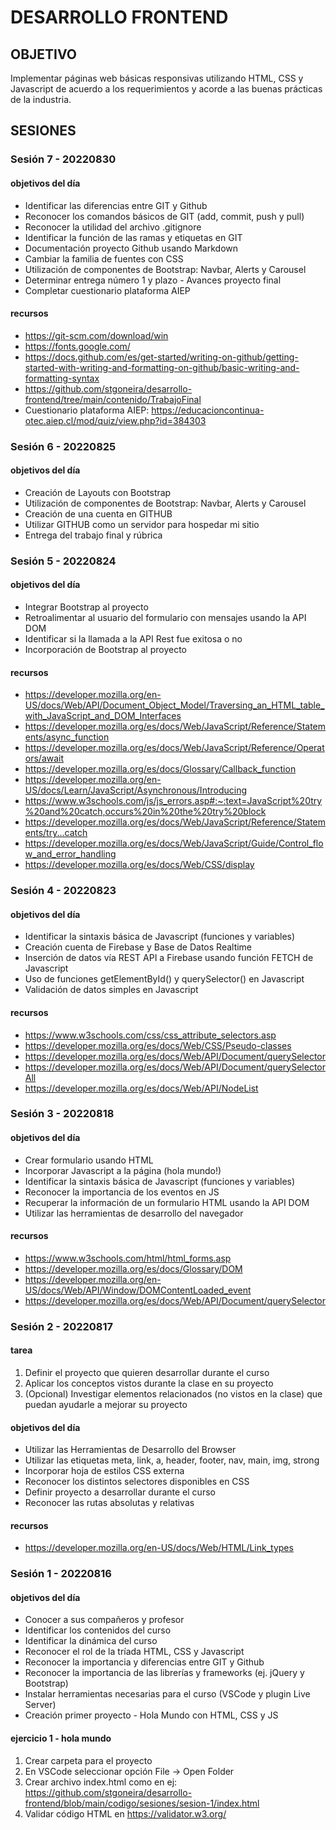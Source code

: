 # DESARROLLO FRONTEND

## OBJETIVO 
Implementar páginas web básicas responsivas utilizando HTML, CSS y Javascript de acuerdo a los requerimientos y acorde a las buenas prácticas de la industria. 

## SESIONES

### Sesión 7 - 20220830 

#### objetivos del día 
- Identificar las diferencias entre GIT y Github 
- Reconocer los comandos básicos de GIT (add, commit, push y pull) 
- Reconocer la utilidad del archivo .gitignore 
- Identificar la función de las ramas y etiquetas en GIT 
- Documentación proyecto Github usando Markdown
- Cambiar la familia de fuentes con CSS 
- Utilización de componentes de Bootstrap: Navbar, Alerts y Carousel  
- Determinar entrega número 1 y plazo - Avances proyecto final 
- Completar cuestionario plataforma AIEP 

#### recursos 

- https://git-scm.com/download/win 
- https://fonts.google.com/
- https://docs.github.com/es/get-started/writing-on-github/getting-started-with-writing-and-formatting-on-github/basic-writing-and-formatting-syntax
- https://github.com/stgoneira/desarrollo-frontend/tree/main/contenido/TrabajoFinal 
- Cuestionario plataforma AIEP: https://educacioncontinua-otec.aiep.cl/mod/quiz/view.php?id=384303 







### Sesión 6 - 20220825

#### objetivos del día 

- Creación de Layouts con Bootstrap 
- Utilización de componentes de Bootstrap: Navbar, Alerts y Carousel 
- Creación de una cuenta en GITHUB 
- Utilizar GITHUB como un servidor para hospedar mi sitio 
- Entrega del trabajo final y rúbrica 

### Sesión 5 - 20220824

#### objetivos del día 

- Integrar Bootstrap al proyecto
- Retroalimentar al usuario del formulario con mensajes usando la API DOM 
- Identificar si la llamada a la API Rest fue exitosa o no 
- Incorporación de Bootstrap al proyecto 

#### recursos 

- https://developer.mozilla.org/en-US/docs/Web/API/Document_Object_Model/Traversing_an_HTML_table_with_JavaScript_and_DOM_Interfaces 
- https://developer.mozilla.org/es/docs/Web/JavaScript/Reference/Statements/async_function 
- https://developer.mozilla.org/es/docs/Web/JavaScript/Reference/Operators/await 
- https://developer.mozilla.org/es/docs/Glossary/Callback_function 
- https://developer.mozilla.org/en-US/docs/Learn/JavaScript/Asynchronous/Introducing
- https://www.w3schools.com/js/js_errors.asp#:~:text=JavaScript%20try%20and%20catch,occurs%20in%20the%20try%20block
- https://developer.mozilla.org/es/docs/Web/JavaScript/Reference/Statements/try...catch 
- https://developer.mozilla.org/es/docs/Web/JavaScript/Guide/Control_flow_and_error_handling 
- https://developer.mozilla.org/es/docs/Web/CSS/display 



### Sesión 4 - 20220823

#### objetivos del día 

- Identificar la sintaxis básica de Javascript (funciones y variables) 
- Creación cuenta de Firebase y Base de Datos Realtime 
- Inserción de datos vía REST API a Firebase usando función FETCH de Javascript 
- Uso de funciones getElementById() y querySelector() en Javascript 
- Validación de datos simples en Javascript 

#### recursos 
- https://www.w3schools.com/css/css_attribute_selectors.asp 
- https://developer.mozilla.org/es/docs/Web/CSS/Pseudo-classes 
- https://developer.mozilla.org/es/docs/Web/API/Document/querySelector 
- https://developer.mozilla.org/es/docs/Web/API/Document/querySelectorAll 
- https://developer.mozilla.org/es/docs/Web/API/NodeList 


### Sesión 3 - 20220818

#### objetivos del día 

- Crear formulario usando HTML
- Incorporar Javascript a la página (hola mundo!)
- Identificar la sintaxis básica de Javascript (funciones y variables)
- Reconocer la importancia de los eventos en JS 
- Recuperar la información de un formulario HTML usando la API DOM 
- Utilizar las herramientas de desarrollo del navegador


#### recursos 

- https://www.w3schools.com/html/html_forms.asp
- https://developer.mozilla.org/es/docs/Glossary/DOM 
- https://developer.mozilla.org/en-US/docs/Web/API/Window/DOMContentLoaded_event
- https://developer.mozilla.org/es/docs/Web/API/Document/querySelector


### Sesión 2 - 20220817

#### tarea 

1. Definir el proyecto que quieren desarrollar durante el curso
2. Aplicar los conceptos vistos durante la clase en su proyecto 
3. (Opcional) Investigar elementos relacionados (no vistos en la clase) que puedan ayudarle a mejorar su proyecto

#### objetivos del día 

- Utilizar las Herramientas de Desarrollo del Browser 
- Utilizar las etiquetas meta, link, a, header, footer, nav, main, img, strong 
- Incorporar hoja de estilos CSS externa 
- Reconocer los distintos selectores disponibles en CSS 
- Definir proyecto a desarrollar durante el curso 
- Reconocer las rutas absolutas y relativas 

#### recursos 

- https://developer.mozilla.org/en-US/docs/Web/HTML/Link_types 


### Sesión 1 - 20220816 

#### objetivos del día 
- Conocer a sus compañeros y profesor
- Identificar los contenidos del curso
- Identificar la dinámica del curso 
- Reconocer el rol de la tríada HTML, CSS y Javascript 
- Reconocer la importancia y diferencias entre GIT y Github 
- Reconocer la importancia de las librerías y frameworks (ej. jQuery y Bootstrap)
- Instalar herramientas necesarias para el curso (VSCode y plugin Live Server)
- Creación primer proyecto - Hola Mundo con HTML, CSS y JS 

#### ejercicio 1 - hola mundo

1. Crear carpeta para el proyecto 
2. En VSCode seleccionar opción File -> Open Folder 
3. Crear archivo index.html como en ej: https://github.com/stgoneira/desarrollo-frontend/blob/main/codigo/sesiones/sesion-1/index.html 
4. Validar código HTML en https://validator.w3.org/ 